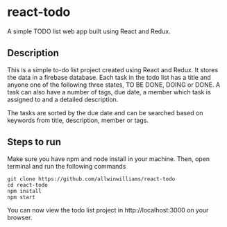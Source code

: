 # react-todo

A simple TODO list web app built using React and Redux.

## Description

This is a simple to-do list project created using React and Redux. It stores the data in a firebase database. Each task in the todo list has a title and anyone one of the following three states, TO BE DONE, DOING or DONE. A task can also have a number of tags, due date, a member which task is assigned to and a detailed description.

The tasks are sorted by the due date and can be searched based on keywords from title, description, member or tags.

## Steps to run

Make sure you have npm and node install in your machine. Then, open terminal and run the following commands

```
git clone https://github.com/allwinwilliams/react-todo
cd react-todo
npm install
npm start
```
You can now view the todo list project in http://localhost:3000 on your browser.
